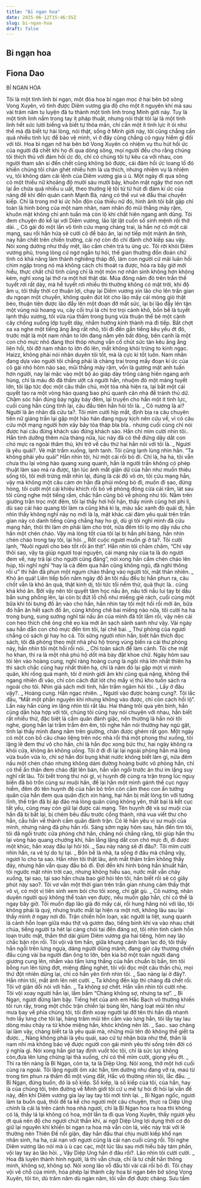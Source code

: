 ```yaml
---
title: "Bỉ ngạn hoa"
date: 2025-06-12T15:46:55Z
slug: bi-ngan-hoa
draft: false
---
```


## Bỉ ngạn hoa

## Fiona Dao

BỈ NGẠN HOA
 
Tôi là một tinh linh bỉ ngạn, một đóa hoa bỉ ngạn mọc ở hai bên bờ sông Vong Xuyên, vô tình được Diêm vương gia độ cho một ít nguyên khí  mà sau vài trăm năm tu luyện đã tu thành một tinh linh trong Minh giới này. Tuy là một tinh linh nắm trong tay ít pháp thuật, nhưng nói thật tôi lại là một tinh linh hết sức lười biếng và biết tự thỏa mãn, chỉ cần một ít tinh lực ít ỏi như thế mà đã biết tự hài lòng, nói thật, sống ở Minh giới này, tôi cũng chẳng cần quá nhiều tinh lực để bảo vệ mình, vì ở đây cũng chẳng có nguy hiểm gì đối với tôi.
Hoa bỉ ngạn nở hai bên bờ Vong Xuyên có nhiệm vụ thu hút hồi ức của người đã chết khi họ đi qua dòng sông, mọi người đều cho rằng chúng tôi thích thú với đám hồi ức đó, chỉ có chúng tôi tự kêu ca với nhau, con người tham sân si đến chết cũng không bỏ được, cái đám hồi ức loang lổ đó khiến chúng tôi chán ghét nhiều hơn là ưa thích, nhưng nhiệm vụ là nhiệm vụ, tôi không dám cãi lệnh của Diêm vương gia ú ù.
Một ngày đi qua sông có một thiếu nữ khoảng độ mười sáu mười bảy, khuôn mặt ngây thơ non nớt lại ẩn chứa quá nhiều u uất, theo thường lệ tôi từ từ hút đi đám kí ức của nàng để khi đến quán canh Mạnh Bà, nàng có thể vui vẻ đầu thai chuyển kiếp. Chỉ là trong mớ kí ức hỗn độn của thiếu nữ đó, hình ảnh tôi bắt gặp chỉ toàn là hình bóng của một nam nhân, nam nhân đó mũi thẳng mày rậm, khuôn mặt không chỉ anh tuấn mà còn lộ khí chất hiên ngang anh dũng. Tôi đem chuyện đó kể lại với Diêm vương, lão lật lật cuốn sổ sinh mệnh rồi thở dài.
  _ Cô gái đó một lần vô tình cứu mạng chàng trai, là hắn nợ cô một cái mạng, sau rồi hắn hứa sẽ cưới cô để báo ân, lại nợ tiếp một mảnh ân tình, nay hắn chết trên chiến trường, cái nợ còn đó chỉ đành chờ kiếp sau vậy. Nói xong dường như thấy mệt, lão cầm chén trà tu ừng ực.
Tôi rời khỏi Diêm vương phủ, trong lòng cứ ngơ ngẩn tự hỏi, thế gian thường đồn đoán chữ tình có khả năng làm thành nghiêng tháp đổ, làm con người cứ mãi luân hồi chìm ngập trong nó mà không cách chi thoát ra được, hóa ra bây giờ mới hiểu, thực chất chữ tình cũng chỉ là một món nợ nhân sinh không hơn không kém, nghĩ xong lại thở ra một  hơi thật dài.
Mùa đông năm đó trên trần thế tuyết rơi rất dày, mà hễ tuyết rơi nhiều thì thường không có mặt trời, khí độ âm u, tôi thấy thời cơ thuận lợi, chạy lại Diêm vương xin lão cho lên trần gian du ngoạn một chuyến, không quên đút lót cho lão mấy cái móng giò thật béo, thuận tiện được lão đẩy lên một đoạn đỡ mất sức, lại bị lão đẩy lên tận một vùng núi hoang vu, cây cối trụi lá chỉ trơ trọi cành khô, bốn bề là tuyết lạnh thấu  xương, tôi vừa rủa thầm trong bụng vừa thuận thế bẻ một cành cây chống xuống lớp tuyết dày, nhắm hướng  kinh thành mà đi tiếp. Bất chợt xa xa nghe một tiếng ăng ẳng rất nhỏ, tôi đi đến gần tiếng kêu yếu ớt đó, trước mặt là một nam nhân to lớn đang nằm yên bất động, bên cạnh là một con chó mực nhỏ đang thoi thóp nhưng vẫn cố chút sức tàn kêu ăng ẳng liên hồi, tôi đỡ nam nhân to lớn đó lên, mắt không khỏi trừng to kinh ngạc.
Haizz, không phải nói nhân duyên tôi tốt, mà là cực kì tốt luôn.
Nam nhân đang dựa vào người  tôi chẳng phải là chàng trai trong mấy đoạn kí ức của cô gái nhỏ hôm nào sao, mũi thẳng mày rậm, vốn là gương mặt anh tuấn hơn người, nay lại mặc vào một bộ áo giáp dày trông càng hiên ngang anh hùng, chỉ là máu đỏ đã thấm ướt cả người hắn, nhuộm đỏ một mảng tuyết lớn, tôi lập tức đọc một câu thần chú, một tòa nhà hiện ra, lại bắt một cái quyết tạo ra một vòng hào quang bao phủ quanh căn nhà để tránh thú dữ.
Chăm sóc hắn đúng bảy ngày bảy đêm, lại truyền cho hắn một ít tinh lực, cuối cùng hắn cũng tỉnh lại, câu đầu tiên hắn hỏi tôi là.
  _ Cô nương là ai? Người là ân nhân đã cứu ta?.
Tôi mỉm cười híp mắt, định bịa ra câu chuyên tiên nữ giáng trần lại gặp một hảo  hán đang  nguy kịch nên cứu về, vì có câu cứu một mạng người hơn xây bảy tòa tháp bla bla.. nhưng cuối cùng chỉ nói được hai câu đừng khách sáo đừng khách sáo.
Hắn chỉ mỉm cười nhìn tôi..
Hắn tinh dưỡng thêm nửa tháng nữa, lúc này đã có thể đứng dậy dắt con chó mực ra ngoài thăm thú, khi trở về câu thứ hai hắn nói với tôi là.
  _ Ngươi là yêu quái?. Vẻ mặt trầm xuống, lạnh tanh.
Tôi cũng lạnh lùng nhìn hắn. “Ta không phải yêu quái”
Hắn nhìn tôi, hừ một cái rồi bỏ đi.
Chỉ là, ha ha, tôi vẫn chưa thu lại vòng hào quang xung quanh, hắn là người trần không có phép thuật làm sao mà ra được, tận lúc ánh mắt giận dữ của hắn như muốn thiêu sống tôi, tôi mới trừng mắt nhìn lại, đúng là cái đồ vô ơn, tôi cứu mạng hắn, vậy mà không một câu cám ơn hắn đã phủi mông bỏ đi, muốn đi sao, đừng hòng, tôi cười một cái khiêu khích rồi bỏ về phòng đóng cửa cái rầm, lát sau tôi cũng nghe một tiếng rầm, chắc hắn cũng bỏ về phòng như tôi.
Nằm trên giường trằn trọc một đêm, tôi lại thấy hơi hối hận, thấy mình cũng hơi phi lí, dù sao cái hào quang tôi làm ra cũng khá kì lạ, màu sắc xanh đỏ quái dị, hắn nhìn thấy không nghĩ này nọ mới là lạ, mặt khác cái đám yêu quái trên trần gian này có danh tiếng cũng chẳng hay ho gì, dù gì tôi nghĩ mình đã cứu mạng hắn, thôi thì làm ơn phải làm cho trót, nửa đêm tôi lọ mọ dậy nấu cho hắn một chén cháo.
Vậy mà lòng tốt của tôi lại bị hắn phỉ báng, hắn nhìn chén cháo trong tay tôi, lại hỏi.
  _ Rốt cuộc ngươi muốn gì ở ta?.
Tôi cười lạnh, “Nuôi ngươi cho béo tốt rồi ăn thịt”.
Hắn nhìn tôi chăm chăm, “Chỉ vậy thôi sao, vậy ta giúp ngươi toại nguyện, cái mạng này của ta là do ngươi đem về, nay trả lại cho người cũng đáng”, nói xong hắn cầm chén cháo lên húp, tôi nghĩ nghĩ  “hay là cả đêm qua hắn cũng không ngủ, đã nghỉ thông rồi ư” thì hắn đã phun một ngụm cháo thẳng vào người tôi, mặt thản nhiên.
  _ Khó ăn quá!
Liên tiếp bốn năm ngày đồ ăn tôi nấu đều bị hắn phun ra, câu chốt vẫn là khó ăn quá, thật kinh dị, tôi tức tối nếm thử, quả thực là.. cũng khá khó ăn.
Bởi vậy nên tôi quyết tâm học nấu ăn, nấu tới nấu lui tay bị dầu bắn sưng phồng lên, lại còn bị đứt lỗ chỗ như miếng giẻ rách, cuối cùng một bữa khi tôi bưng đồ ăn vào cho hắn, hắn nhìn tay tôi một hồi rồi mới ăn, bữa đó hắn ăn hết sạch đồ ăn, cũng không chê bai miếng nào nữa, tôi cười ha ha trong bụng, sung sướng nghĩ tài nấu ăn của mình đã tốt lắm rồi, vậy nên cái con heo thích chê ỏng chê eo kia mới ăn sạch sành sanh như vậy.
Vài ngày sau hắn dẫn con chó mực đến tìm tôi, lại chê bai.
  _ Thư phòng của ngươi chẳng có sách gì hay ho cả.
Tôi sững người nhìn hắn, biết hắn thích đọc sách, tôi đã phỏng theo một nhà phú hộ trong vùng biến ra cái thư phòng này, hắn nhìn tôi một hồi rồi nói.
  _ Chỉ toàn sách để làm cảnh.
Tôi che mặt ho khan, thì ra là một nhà phú hộ dốt mà bày đặt khoe chữ. Ngày hôm sau tôi lẻn vào hoàng cung, nghĩ ràng hoàng cung là ngôi nhà lớn nhất thiên hạ thì sách chắc cũng hay nhất thiên hạ, chỉ là năm đó lại gặp một vị minh quân, khí rồng quá mạnh, tôi ở minh giới âm khí cũng quá nặng, không thể ngang nhiên đi vào, chỉ còn cách đút lót cho mấy vị thủ kho tuồn sách ra ngoài cho tôi.
Nhìn giá sách mới tinh, hắn trầm ngâm hỏi tôi.
  _ Lấy ở đâu vậy?.
  _ Hoàng cung.
Hắn ngạc nhiên.
  _ Ngươi vào được hoàng cung?.
Tôi lắc đầu, “Mất một phần nguyên khí nhưng không vào được, chỉ còn cách hối lộ”.
Lần này hắn cũng im lặng nhìn tôi rất lâu.
Hai tháng trôi qua yên bình, hắn cũng dần hòa hợp với tôi, chúng tôi cũng hay nói chuyện với nhau, hắn biết rất nhiều thứ, đặc biệt là cầm quân đánh giặc, nên thường là hắn nói tôi nghe, giọng hắn lại trầm trầm êm êm, tôi nghe hắn nói thường hay ngủ gật, tỉnh lại thấy mình đang nằm trên giường, chăn được ghém rất gọn.
Một ngày có một con bồ câu chao liệng trên nóc nhà rồi thả một phong thư xuống, tôi lặng lẽ đem thư vô cho hắn, chỉ là hắn đọc xong bức thư, hai ngày không ra khỏi cửa, không ăn không uống. Tôi ở đi đi lại lại ngoài phòng hắn mà lòng vừa buồn vừa lo, chỉ sợ hắn đói bụng khát nước không biết làm gì, nửa đêm nấu một chén cháo nhưng không dám đường hoàng bước vô phòng hắn, chỉ có thể ẩn thân đem cháo đặt lên bàn, hắn vẫn ngồi trước án thư im lặng suy nghĩ rất lâu.
Tôi biết trong thư nói gì, vị huynh đệ cùng ra trận trong lúc nguy biến đã bỏ trốn cùng sư muội hắn, để lại hắn một mình gánh thế cục nguy hiểm, đêm đó tên huynh đệ của hắn bỏ trốn còn cầm theo con ấn tướng quân của hắn đem qua quân địch xin hàng, hại hắn bị mất lòng tin với tướng lĩnh, thế trận đã bị áp đảo mà lòng quân cũng không yên, thất bại là kết cục tất yếu, cũng may còn giữ lại được cái mạng.
Tên huynh đệ và sư muội của hắn đã bị bắt lại, bị chém bêu đầu trước cổng thành, nhà vua viết thư cho hắn, cầu hắn về thành cầm quân đánh trận.
Có lẽ hắn yêu vị sư muội của mình, nhưng nàng đã phụ hắn rồi.
Sáng sớm ngày hôm sau, hắn đến tìm tôi, tôi đã ngồi trước cửa phòng chờ hắn, chẳng nói chẳng rằng, tôi giúp hắn thu lại vòng hào quang chướng khí, hắn lẳng lặng dắt con chó mực đi, đi được một khúc, hắn xoay đầu lại hỏi tôi.
  _ Sau này nàng sẽ đi đâu?.
Tôi mỉm cười nhìn hắn, ra vẻ tự do tự tại.
  _ Bốn bể là nhà, ta sống ở đâu mà chẳng vậy, ngươi lo cho ta sao.
Hắn nhìn tôi thật lâu, ánh mắt thâm trầm không thấy đáy, nhưng hắn vẫn quay đầu bỏ đi.
Đợi đến khi hình bóng hắn khuất hẳn, tôi ngước mặt nhìn trời cao, nhưng không hiểu sao, nước mắt vẫn chảy xuống, tại sao, tại sao hắn chưa bao giờ hỏi tên tôi, hắn biết rồi sẽ có giây phút này sao?.
Tôi vơ vẩn một thời gian trên trần gian nhưng cảm thấy thật vô vị, có một vị tiên sinh xem bói cho tôi xong, chỉ gật gù.
  _ Cô nương, nhân duyên người quỷ không thể toàn vẹn được, nếu muốn gặp hắn, chỉ có thể là ngay bây giờ.
Tôi muốn đạp lão già đó mấy cái, rồi hung hăng nói với lão, tôi không phải là quỷ, nhưng trước mắt lại hiện ra một nơi, không lâu sau lại thấy mình ở ngay nơi đó.
Trận chiến hỗn loạn, xác người  la liệt, xung quanh là cảnh hỗn loạn giữa máu thịt và gươm đao, tiếng binh khí va vào nhau chát chúa, tiếng người ta hét lại càng chói tai đến đáng sợ, tôi nhìn tình cảnh hỗn loạn trước mặt, thầm thở dài giùm Diêm vương gia hai tiếng, hôm nay lão chắc bận rộn rồi.
Tôi vội vã tìm hắn, giữa khung cảnh loạn lạc đó, tôi thấy hắn ngồi trên lưng ngựa, dáng người dũng mãnh, đang giơ cây thương chiến đấu cùng vài ba người đàn ông to lớn, bên kia bờ một toán người đang giương cung lên, nhắm vào tấm lưng thẳng của hắn chuẩn bị bắn, tim tôi bỗng run lên từng đợt, miệng đắng nghét, tôi vội đọc một câu thần chú, mọi thứ đột nhiên dừng lại, chỉ có hắn yên tĩnh nhìn tôi.
  _ Sao nàng lại ở đây?. Hắn nhìn tôi, mắt ánh lên nét cười.
  _ Ta không đến kịp thì chàng đã chết rồi. Tôi vờ giận dỗi nói với hắn.
  _ Ta không sợ chết. Hắn vẫn nhìn tôi cười nhẹ.
Tôi vội xoay người hắn lại, lầm bầm “Chàng không sợ, nhưng ta sợ”.
  _ Bỉ Ngạn, ngươi đừng làm bậy. Tiếng hét của anh em Hắc Bạch vô thường khiến tôi run rẩy, trong một chốc trận chiến lại bùng lên, hàng loạt mũi tên như mưa  bay về phía chúng tôi, tôi định xoay người lại đỡ tên thì hắn đã nhanh hơn lấy lưng che tôi lại, hàng trăm mũi tên cắm vào lưng hắn, tôi lấy tay lau dòng máu chảy ra từ khóe miệng hắn, khóc không nên lời.
  _ Sao.. sao chàng lại làm vậy, chàng biết ta là yêu quái mà, những mũi tên đó không thể giết ta được.
  _ Nàng không phải là yêu quái, sao cứ tự nhận bừa như thế, thân là nam nhi mà không bảo vệ được người con gái mình yêu thì sống trên đời có ý nghĩa gì. Nói xong hắn giơ tay định vuốt tóc tôi, chỉ là sức lực không còn,đưa lên lưng chừng lại thả xuống, chỉ có thể mỉm cười, giọng yếu ớt.
  _ Thì ra tên nàng là Bỉ Ngạn, còn ta, ta là Diệp Ung. Nói xong, thở một hơi cuối cùng ra ngoài. Tôi lặng người ôm xác hắn, tim dường như đang vỡ ra, maú từ trong tim phun ra thấm đỏ một vùng đất, Hắc vô thường nhìn tôi, lắc đầu.
  _ Bỉ Ngạn, đừng buồn, đó là số kiếp.
Số kiếp, là số kiếp của tôi, của hắn, hay là của chúng tôi, trên đường về Minh giới tôi cứ u mê tự hỏi đi hỏi lại vấn đề này, đến khi Diêm vương gia lay lay tay tôi mới tỉnh lại.
  _ Bỉ Ngạn ngốc, ngươi làm ta buồn quá, thôi để ta kể cho ngươi một câu chuyện, thực ra Diệp Ung chính là cái lá trên cành hoa nhà ngươi, chỉ là Bỉ Ngạn hoa ra hoa thì không có lá, thấy lá lại không có hoa, một lần ta đi qua Vong Xuyên, thấy ngươi  yếu ớt quá nên độ cho ngươi chút thần khí, ai ngờ Diệp Ung lợi dụng thời cơ đó giữ lại nguyên khí khiến bỉ ngạn ra hoa mà vẫn còn lá, việc này trái với lẽ thường nên Thiên Đế nổi giận, đày hắn đầu thai chịu mười kiếp khổ nạn nhân sinh, ha ha, cái nạn với ngươi cũng là cái nạn cuối cùng rồi.
Tôi nghe Diêm vương lão nói mà ù ù cạc cạc, một lúc lâu sau mới hiểu bảy tám phần, vội lay tay áo lão hỏi.
  _ Vậy Diệp Ung hắn ở đâu rồi?.
Lão nhìn tôi cười cười.
  _ Hoa đã luyện thành hình người, lá thì vẫn chưa, chỉ là tư chất hắn thông minh, không sợ, không sợ. Nói xong lão vỗ đầu tôi vài cái rồi bỏ đi.
Tôi chạy vội về chỗ của mình, hóa phép lại thành cây hoa bỉ ngạn bên bờ sông Vong Xuyên, tôi tin, dù trăm năm dù ngàn năm, tôi vẫn đợi được chàng.
 Sưu tầm